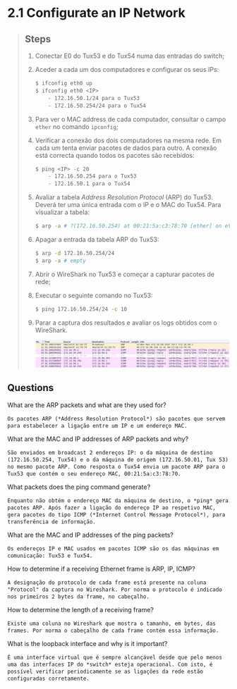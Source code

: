 # 2.1 Configurate an IP Network

> ## Steps
> 
> 1. Conectar E0 do Tux53 e do Tux54 numa das entradas do switch;
> 2. Aceder a cada um dos computadores e configurar os seus IPs:
> 
>     ```bash
>     $ ifconfig eth0 up
>     $ ifconfig eth0 <IP>
>         - 172.16.50.1/24 para o Tux53
>         - 172.16.50.254/24 para o Tux54
>     ```
> 
> 3. Para ver o MAC address de cada computador, consultar o campo `ether` no comando `ipconfig`;
> 4. Verificar a conexão dos dois computadores na mesma rede. Em cada um tenta enviar pacotes de dados para outro. A conexão está correcta quando todos os pacotes são recebidos:
> 
>     ```bash
>     $ ping <IP> -c 20
>         - 172.16.50.254 para o Tux53
>         - 172.16.50.1 para o Tux54
>     ```
> 
> 5. Avaliar a tabela *Address Resolution Protocol* (ARP) do Tux53. Deverá ter uma única entrada com o IP e o MAC do Tux54. Para visualizar a tabela:
> 
>     ```bash
>     $ arp -a # ?(172.16.50.254) at 00:21:5a:c3:78:70 [ether] on eth0
>     ```
> 
> 6. Apagar a entrada da tabela ARP do Tux53:
> 
>     ```bash
>     $ arp -d 172.16.50.254/24
>     $ arp -a # empty
>     ```
> 
> 7. Abrir o WireShark no Tux53 e começar a capturar pacotes de rede;
> 8. Executar o seguinte comando no Tux53:
> 
>     ```bash
>     $ ping 172.16.50.254/24 -c 10
>     ```
> 
> 9. Parar a captura dos resultados e avaliar os logs obtidos com o WireShark.
> 
>     ![Resultados do WireShark](../img/Exp1.png)

## Questions

What are the ARP packets and what are they used for?

```note
Os pacotes ARP (*Address Resolution Protocol*) são pacotes que servem para estabelecer a ligação entre um IP e um endereço MAC.
```

What are the MAC and IP addresses of ARP packets and why?

```note
São enviados em broadcast 2 endereços IP: o da máquina de destino (172.16.50.254, Tux54) e o da máquina de origem (172.16.50.01, Tux 53) no mesmo pacote ARP. Como resposta o Tux54 envia um pacote ARP para o Tux53 que contém o seu endereço MAC, 00:21:5a:c3:78:70.
```

What packets does the ping command generate?

```note
Enquanto não obtém o endereço MAC da máquina de destino, o *ping* gera pacotes ARP. Após fazer a ligação do endereço IP ao respetivo MAC, gera pacotes do tipo ICMP (*Internet Control Message Protocol*), para transferência de informação.
```

What are the MAC and IP addresses of the ping packets?

```note
Os endereços IP e MAC usados em pacotes ICMP são os das máquinas em comunicação: Tux53 e Tux54. 
```

How to determine if a receiving Ethernet frame is ARP, IP, ICMP?

```note
A designação do protocolo de cada frame está presente na coluna "Protocol" da captura no Wireshark. Por norma o protocolo é indicado nos primeiros 2 bytes da frame, no cabeçalho.
```

How to determine the length of a receiving frame?

```note
Existe uma coluna no Wireshark que mostra o tamanho, em bytes, das frames. Por norma o cabeçalho de cada frame contém essa informação.
```

What is the loopback interface and why is it important?

```note
É uma interface virtual que é sempre alcançável desde que pelo menos uma das interfaces IP do *switch* esteja operacional. Com isto, é possível verificar periodicamente se as ligações da rede estão configuradas corretamente.
```